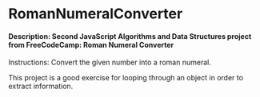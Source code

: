 # RomanNumeralConverter
#### Description: Second JavaScript Algorithms and Data Structures project from FreeCodeCamp: Roman Numeral Converter
Instructions:
Convert the given number into a roman numeral.

This project is a good exercise for looping through an object in order to extract information.
